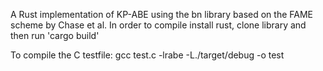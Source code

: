 A Rust implementation of KP-ABE using the bn library based on the FAME scheme 
by Chase et al. In order to compile install rust, clone library and then 
run 'cargo build'

To compile the C testfile:
gcc test.c -lrabe -L./target/debug -o test
